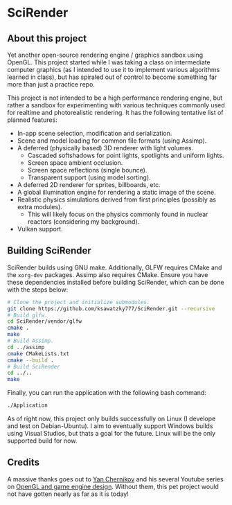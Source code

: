 # SciRender
## About this project
Yet another open-source rendering engine / graphics sandbox using OpenGL. This project started while I was taking a class on intermediate computer graphics (as I intended to use it to implement various algorithms learned in class), but has spiraled out of control to become something far more than just a practice repo.

This project is not intended to be a high performance rendering engine, but rather a sandbox for experimenting with various techniques commonly used for realtime and photorealistic rendering. It has the following tentative list of planned features:
- In-app scene selection, modification and serialization.
- Scene and model loading for common file formats (using Assimp).
- A deferred (physically based) 3D renderer with light volumes.
  - Cascaded softshadows for point lights, spotlights and uniform lights.
  - Screen space ambient occlusion.
  - Screen space reflections (single bounce).
  - Transparent support (using model sorting).
- A deferred 2D renderer for sprites, billboards, etc.
- A global illumination engine for rendering a static image of the scene.
- Realistic physics simulations derived from first principles (possibly as extra modules).
  - This will likely focus on the physics commonly found in nuclear reactors (considering my background).
- Vulkan support.

## Building SciRender
SciRender builds using GNU make. Additionally, GLFW requires CMake and the `xorg-dev` packages. Assimp also requires CMake. Ensure you have these dependencies installed before building SciRender, which can be done with the steps below:
```bash
# Clone the project and initialize submodules.
git clone https://github.com/ksawatzky777/SciRender.git --recursive
# Build glfw.
cd SciRender/vendor/glfw
cmake .
make
# Build Assimp.
cd ../assimp
cmake CMakeLists.txt
cmake --build .
# Build SciRender
cd ../..
make
```
Finally, you can run the application with the following bash command:
```bash
./Application
```
As of right now, this project only builds successfully on Linux (I develope and test on Debian-Ubuntu). I aim to eventually support Windows builds using Visual Studios, but thats a goal for the future. Linux will be the only supported build for now.

## Credits
A massive thanks goes out to [Yan Chernikov](https://github.com/TheCherno) and his several Youtube series on
[OpenGL and game engine design](https://www.youtube.com/user/TheChernoProject). Without them,
this pet project would not have gotten nearly as far as it is today!
